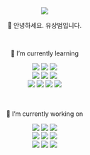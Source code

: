 <div align='center'>
<img src="https://capsule-render.vercel.app/api?type=Rounded&color=fcfce8&height=250&section=header&text=Hello%20Hello&desc=YooSangbum's%20GitHub&fontSize=110&descAlign=71&descAlignY=70&fontColor=4776b4">
</div>

<div align='center'>
  <p>👋 안녕하세요. 유상범입니다. </p>
</div>
<br/>
<div>
   <p align='center'>🌱 I’m currently learning </p>
  <div align='center'>
   <img src="https://img.shields.io/badge/HTML5-E34F26?style=flat&logo=HTML5&logoColor=white">
   <img src="https://img.shields.io/badge/CSS3-1572B6?style=flat&logo=CSS3&logoColor=white"> 
   <img src="https://img.shields.io/badge/JavaScript-F7DF1E?style=flat&logo=JavaScript&logoColor=white">
  </div>
  <div align='center'>
    <img src="https://img.shields.io/badge/React-61DAFB?style=flat&logo=React&logoColor=white"> 
   <img src="https://img.shields.io/badge/redux-764ABC?style=flat&logo=redux&logoColor=white" /> 
   <img src="https://img.shields.io/badge/Node.js-339933?style=flate&logo=Node.js&logoColor=white">
  </div>
   <div align='center'>
   <img src="https://img.shields.io/badge/express-000000?style=flat&logo=express&logoColor=white" /> 
   <img src="https://img.shields.io/badge/mongodb-47A248?style=flat&logo=mongodb&logoColor=white" /> 
   <img src="https://img.shields.io/badge/Amazon AWS-232F3E?style=flat&logo=Amazon AWS&logoColor=white" />
   <img src="https://img.shields.io/badge/Bootstrap-7952B3?style=flat&logo=Bootstrap&logoColor=white" />
  </div>
  <br/>
  <br/>

<div align=center>
  <p>🔭 I’m currently working on</p>
</div>
<div align=center>
	<img src="https://img.shields.io/badge/Visual%20Studio%20Code-007ACC?style=flat&logo=VisualStudioCode&logoColor=white" />
	<img src="https://img.shields.io/badge/AWS-232F3E?style=flat&logo=AmazonAWS&logoColor=white" />
	<img src="https://img.shields.io/badge/GitHub-181717?style=flat&logo=GitHub&logoColor=white" />
  <br/>
	<img src="https://img.shields.io/badge/Photoshop-31A8FF?style=flat&logo=adobephotoshop&logoColor=white"> 
  <img src="https://img.shields.io/badge/Illustration-FF9A00?style=flat&logo=adobeillustrator&logoColor=white">
  <img src="https://img.shields.io/badge/git-F05032?style=flat&logo=git&logoColor=white">
  <br/>
  <img src="https://img.shields.io/badge/figma-F24E1E?style=flat&logo=figma&logoColor=white" />
  <img src="https://img.shields.io/badge/slack-4A154B?style=flat&logo=slack&logoColor=white" />
  <img src="https://img.shields.io/badge/Notion-000000?style=flat&logo=Notion&logoColor=white" />
</div>


  
<!--
**YooSangbum/YooSangbum** is a ✨ _special_ ✨ repository because its `README.md` (this file) appears on your GitHub profile.

Here are some ideas to get you started:

- 🔭 I’m currently working on ...
- 🌱 I’m currently learning ...
- 👯 I’m looking to collaborate on ...
- 🤔 I’m looking for help with ...
- 💬 Ask me about ...
- 📫 How to reach me: ...
- 😄 Pronouns: ...
- ⚡ Fun fact: ...
- 🛠️Technical stack🛠️: ...
-->
